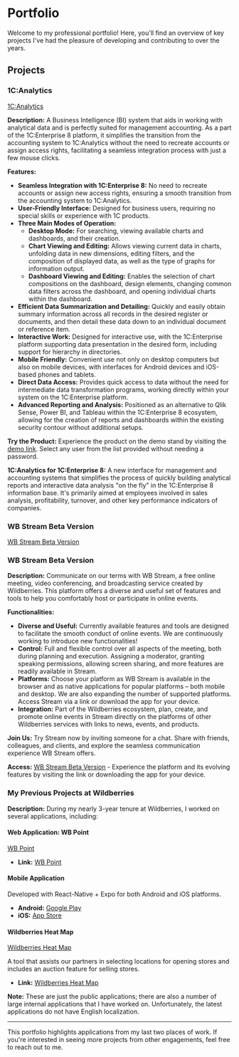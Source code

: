 # Portfolio

Welcome to my professional portfolio! Here, you'll find an overview of key projects I've had the pleasure of developing and contributing to over the years.

## Projects

### 1C:Analytics

[1C:Analytics](https://analytics.demo.1c.ru/analytics/ans)

**Description:** A Business Intelligence (BI) system that aids in working with analytical data and is perfectly suited for management accounting. As a part of the 1C:Enterprise 8 platform, it simplifies the transition from the accounting system to 1C:Analytics without the need to recreate accounts or assign access rights, facilitating a seamless integration process with just a few mouse clicks.

**Features:**
- **Seamless Integration with 1C:Enterprise 8:** No need to recreate accounts or assign new access rights, ensuring a smooth transition from the accounting system to 1C:Analytics.
- **User-Friendly Interface:** Designed for business users, requiring no special skills or experience with 1C products.
- **Three Main Modes of Operation:**
  - **Desktop Mode:** For searching, viewing available charts and dashboards, and their creation.
  - **Chart Viewing and Editing:** Allows viewing current data in charts, unfolding data in new dimensions, editing filters, and the composition of displayed data, as well as the type of graphs for information output.
  - **Dashboard Viewing and Editing:** Enables the selection of chart compositions on the dashboard, design elements, changing common data filters across the dashboard, and opening individual charts within the dashboard.
- **Efficient Data Summarization and Detailing:** Quickly and easily obtain summary information across all records in the desired register or documents, and then detail these data down to an individual document or reference item.
- **Interactive Work:** Designed for interactive use, with the 1C:Enterprise platform supporting data presentation in the desired form, including support for hierarchy in directories.
- **Mobile Friendly:** Convenient use not only on desktop computers but also on mobile devices, with interfaces for Android devices and iOS-based phones and tablets.
- **Direct Data Access:** Provides quick access to data without the need for intermediate data transformation programs, working directly within your system on the 1C:Enterprise platform.
- **Advanced Reporting and Analysis:** Positioned as an alternative to Qlik Sense, Power BI, and Tableau within the 1C:Enterprise 8 ecosystem, allowing for the creation of reports and dashboards within the existing security contour without additional setups.

**Try the Product:** Experience the product on the demo stand by visiting the [demo link](https://analytics.demo.1c.ru/analytics/ans). Select any user from the list provided without needing a password.

**1C:Analytics for 1C:Enterprise 8:** A new interface for management and accounting systems that simplifies the process of quickly building analytical reports and interactive data analysis "on the fly" in the 1C:Enterprise 8 information base. It's primarily aimed at employees involved in sales analysis, profitability, turnover, and other key performance indicators of companies.

### WB Stream Beta Version

[WB Stream Beta Version](https://beta-stream.wb.ru/)

### WB Stream Beta Version

**Description:** Communicate on our terms with WB Stream, a free online meeting, video conferencing, and broadcasting service created by Wildberries. This platform offers a diverse and useful set of features and tools to help you comfortably host or participate in online events.

**Functionalities:**
- **Diverse and Useful:** Currently available features and tools are designed to facilitate the smooth conduct of online events. We are continuously working to introduce new functionalities!
- **Control:** Full and flexible control over all aspects of the meeting, both during planning and execution. Assigning a moderator, granting speaking permissions, allowing screen sharing, and more features are readily available in Stream.
- **Platforms:** Choose your platform as WB Stream is available in the browser and as native applications for popular platforms – both mobile and desktop. We are also expanding the number of supported platforms. Access Stream via a link or download the app for your device.
- **Integration:** Part of the Wildberries ecosystem, plan, create, and promote online events in Stream directly on the platforms of other Wildberries services with links to news, events, and products.

**Join Us:** Try Stream now by inviting someone for a chat. Share with friends, colleagues, and clients, and explore the seamless communication experience WB Stream offers.

**Access:** [WB Stream Beta Version](https://beta-stream.wb.ru/) - Experience the platform and its evolving features by visiting the link or downloading the app for your device.

### My Previous Projects at Wildberries

**Description:** During my nearly 3-year tenure at Wildberries, I worked on several applications, including:

#### Web Application: WB Point

[WB Point](https://point.wb.ru/)

- **Link:** [WB Point](https://point.wb.ru/)

#### Mobile Application

Developed with React-Native + Expo for both Android and iOS platforms.

- **Android:** [Google Play](https://play.google.com/store/apps/details?id=com.wbextdelivery&hl=en_US)
- **iOS:** [App Store](https://apps.apple.com/ru/app/wb-point/id1528507238)

#### Wildberries Heat Map

[Wildberries Heat Map](https://pvz-stat-map.wildberries.ru/#9.43/54.6553/47.8766)

A tool that assists our partners in selecting locations for opening stores and includes an auction feature for selling stores.

- **Link:** [Wildberries Heat Map](https://pvz-stat-map.wildberries.ru/#9.43/54.6553/47.8766)

**Note:** These are just the public applications; there are also a number of large internal applications that I have worked on. Unfortunately, the latest applications do not have English localization.

---

This portfolio highlights applications from my last two places of work. If you're interested in seeing more projects from other engagements, feel free to reach out to me.

